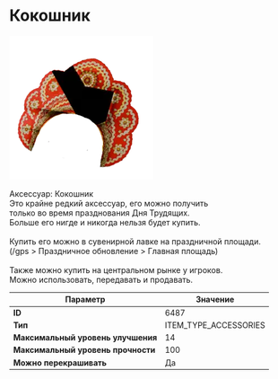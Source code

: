 # Кокошник

![Item Image](../img/6487.webp?raw=true)

Аксессуар: Кокошник<br>Это крайне редкий аксессуар, его можно получить<br>только во время празднования Дня Трудящих.<br>Больше его нигде и никогда нельзя будет купить.<br><br>Купить его можно в сувенирной лавке на праздничной площади.<br>(/gps > Праздничное обновление > Главная площадь)<br><br>Также можно купить на центральном рынке у игроков.<br>Можно использовать, передавать и продавать.


| Параметр | Значение |
|----------|----------|
| **ID** | 6487 |
| **Тип** | ITEM_TYPE_ACCESSORIES |
| **Максимальный уровень улучшения** | 14 |
| **Максимальный уровень прочности** | 100 |
| **Можно перекрашивать** | Да |

